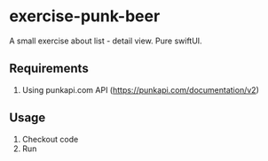 # exercise-punk-beer

A small exercise about list - detail view.
Pure swiftUI.

## Requirements

1. Using punkapi.com API (https://punkapi.com/documentation/v2)

## Usage

1. Checkout code
2. Run

